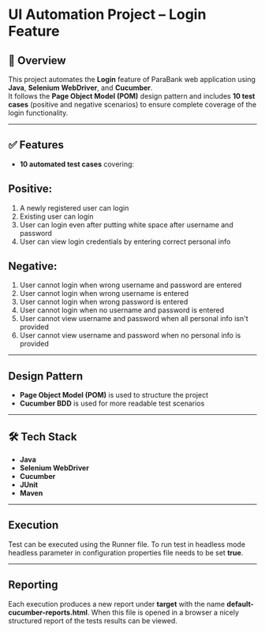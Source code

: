 # UI Automation Project – Login Feature

## 📌 Overview
This project automates the **Login** feature of ParaBank web application using **Java**, **Selenium WebDriver**, and **Cucumber**.  
It follows the **Page Object Model (POM)** design pattern and includes **10 test cases** (positive and negative scenarios) to ensure complete coverage of the login functionality.

---

## ✅ Features
- **10 automated test cases** covering:
## Positive:
1) A newly registered user can login
2) Existing user can login
3) User can login even after putting white space after username and password
4) User can view login credentials by entering correct personal info

 ## Negative:
 1) User cannot login when wrong username and password are entered
 2) User cannot login when wrong username is entered
 3) User cannot login when wrong password is entered
 4) User cannot login when no username and password is entered
 5) User cannot view username and password when all personal info isn't provided
 6) User cannot view username and password when no personal info is provided
    
  ---

## Design Pattern  
- **Page Object Model (POM)** is used to structure the project
- **Cucumber BDD** is used for  more readable test scenarios

---

## 🛠 Tech Stack
- **Java**
- **Selenium WebDriver**
- **Cucumber**
- **JUnit**
- **Maven**

---

## Execution
Test can be executed using the Runner file. To run test in headless mode headless parameter in configuration properties file needs to be set **true**. 

---

## Reporting
Each execution produces a new report under **target** with the name **default-cucumber-reports.html**. When this file is opened in a browser a nicely structured report of the tests results can be viewed. 
